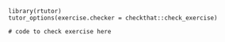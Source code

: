 ```{r setup, include=FALSE}
library(rtutor)
tutor_options(exercise.checker = checkthat::check_exercise)
```
 
```{r exercise1-check}
# code to check exercise here
```